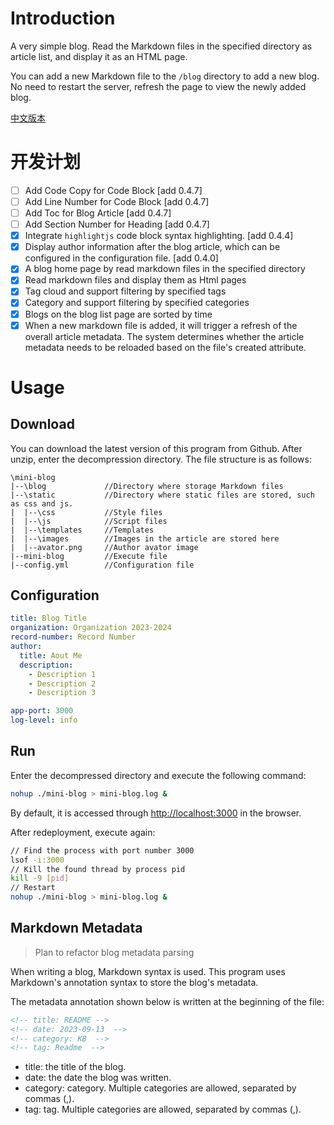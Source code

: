 <!-- title: README -->
<!-- date: 2023-09-13  -->
<!-- category: KB  -->
<!-- tag: Readme  -->

# Introduction

A very simple blog. Read the Markdown files in the specified directory as article list, and display it as an HTML page.

You can add a new Markdown file to the ``/blog`` directory to add a new blog.
No need to restart the server, refresh the page to view the newly added blog.

[中文版本](README.zh-CN.md)

# 开发计划
- [ ] Add Code Copy for Code Block  [add 0.4.7]
- [ ] Add Line Number for Code Block [add 0.4.7]
- [ ] Add Toc for Blog Article  [add 0.4.7]
- [ ] Add Section Number for Heading  [add 0.4.7]
- [x] Integrate `highlightjs` code block syntax highlighting. [add 0.4.4]
- [x] Display author information after the blog article, which can be configured in the configuration file. [add 0.4.0]
- [x] A blog home page by read markdown files in the specified directory 
- [x] Read markdown files and display them as Html pages
- [x] Tag cloud and support filtering by specified tags
- [x] Category and support filtering by specified categories
- [x] Blogs on the blog list page are sorted by time
- [x] When a new markdown file is added, it will trigger a refresh of the overall article metadata. The system determines whether the article metadata needs to be reloaded based on the file's created attribute.

# Usage

## Download

You can download the latest version of this program from Github. After unzip, enter the decompression directory. The file structure is as follows:

```text
\mini-blog
|--\blog             //Directory where storage Markdown files
|--\static           //Directory where static files are stored, such as css and js.
|  |--\css           //Style files
|  |--\js            //Script files
|  |--\templates     //Templates
|  |--\images        //Images in the article are stored here
|  |--avator.png     //Author avator image
|--mini-blog         //Execute file
|--config.yml        //Configuration file
```

## Configuration

```yml
title: Blog Title
organization: Organization 2023-2024
record-number: Record Number
author:
  title: Aout Me
  description:
    - Description 1
    - Description 2
    - Description 3

app-port: 3000
log-level: info
```

## Run

Enter the decompressed directory and execute the following command:

```bash
nohup ./mini-blog > mini-blog.log &
```
By default, it is accessed through [http://localhost:3000](http://localhost:3000) in the browser.

After redeployment, execute again:

```bash
// Find the process with port number 3000
lsof -i:3000
// Kill the found thread by process pid
kill -9 [pid]
// Restart
nohup ./mini-blog > mini-blog.log &

```

## Markdown Metadata

> Plan to refactor blog metadata parsing

When writing a blog, Markdown syntax is used. This program uses Markdown's annotation syntax to store the blog's metadata.

The metadata annotation shown below is written at the beginning of the file:

```md
<!-- title: README -->
<!-- date: 2023-09-13  -->
<!-- category: KB  -->
<!-- tag: Readme  -->
```

* title: the title of the blog.
* date: the date the blog was written.
* category: category. Multiple categories are allowed, separated by commas (,).
* tag: tag. Multiple categories are allowed, separated by commas (,).